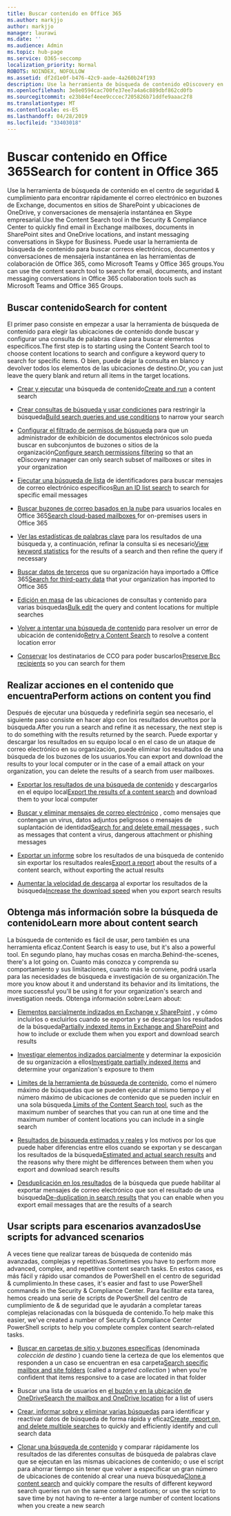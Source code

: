 ```yaml
---
title: Buscar contenido en Office 365
ms.author: markjjo
author: markjjo
manager: laurawi
ms.date: ''
ms.audience: Admin
ms.topic: hub-page
ms.service: O365-seccomp
localization_priority: Normal
ROBOTS: NOINDEX, NOFOLLOW
ms.assetid: df2d1e0f-b476-42c9-aade-4a260b24f193
description: Use la herramienta de búsqueda de contenido eDiscovery en el centro de seguridad & cumplimiento para encontrar rápidamente el correo electrónico en buzones de Exchange, documentos en sitios de SharePoint y ubicaciones de OneDrive, y conversaciones de mensajería instantánea en Skype empresarial.
ms.openlocfilehash: 3e8e0594cac700fe37ee7a4a6c889dbf862cd0fb
ms.sourcegitcommit: e23b84ef4eee9cccec7205826b71ddfe9aaac2f8
ms.translationtype: MT
ms.contentlocale: es-ES
ms.lasthandoff: 04/28/2019
ms.locfileid: "33403018"
---
```

# <a name="search-for-content-in-office-365"></a><span data-ttu-id="9913d-103">Buscar contenido en Office 365</span><span class="sxs-lookup"><span data-stu-id="9913d-103">Search for content in Office 365</span></span>

<span data-ttu-id="9913d-104">Use la herramienta de búsqueda de contenido en el centro de seguridad & cumplimiento para encontrar rápidamente el correo electrónico en buzones de Exchange, documentos en sitios de SharePoint y ubicaciones de OneDrive, y conversaciones de mensajería instantánea en Skype empresarial.</span><span class="sxs-lookup"><span data-stu-id="9913d-104">Use the Content Search tool in the Security & Compliance Center to quickly find email in Exchange mailboxes, documents in SharePoint sites and OneDrive locations, and instant messaging conversations in Skype for Business.</span></span> <span data-ttu-id="9913d-105">Puede usar la herramienta de búsqueda de contenido para buscar correos electrónicos, documentos y conversaciones de mensajería instantánea en las herramientas de colaboración de Office 365, como Microsoft Teams y Office 365 groups.</span><span class="sxs-lookup"><span data-stu-id="9913d-105">You can use the content search tool to search for email, documents, and instant messaging conversations in Office 365 collaboration tools such as Microsoft Teams and Office 365 Groups.</span></span>
  
## <a name="search-for-content"></a><span data-ttu-id="9913d-106">Buscar contenido</span><span class="sxs-lookup"><span data-stu-id="9913d-106">Search for content</span></span>

<span data-ttu-id="9913d-107">El primer paso consiste en empezar a usar la herramienta de búsqueda de contenido para elegir las ubicaciones de contenido donde buscar y configurar una consulta de palabras clave para buscar elementos específicos.</span><span class="sxs-lookup"><span data-stu-id="9913d-107">The first step is to starting using the Content Search tool to choose content locations to search and configure a keyword query to search for specific items.</span></span> <span data-ttu-id="9913d-108">O bien, puede dejar la consulta en blanco y devolver todos los elementos de las ubicaciones de destino.</span><span class="sxs-lookup"><span data-stu-id="9913d-108">Or, you can just leave the query blank and return all items in the target locations.</span></span>
  
- <span data-ttu-id="9913d-109">[Crear y ejecutar](content-search.md) una búsqueda de contenido</span><span class="sxs-lookup"><span data-stu-id="9913d-109">[Create and run](content-search.md) a content search</span></span> 
    
- <span data-ttu-id="9913d-110">[Crear consultas de búsqueda y usar condiciones](keyword-queries-and-search-conditions.md) para restringir la búsqueda</span><span class="sxs-lookup"><span data-stu-id="9913d-110">[Build search queries and use conditions](keyword-queries-and-search-conditions.md) to narrow your search</span></span> 
    
- <span data-ttu-id="9913d-111">[Configurar el filtrado de permisos de búsqueda](permissions-filtering-for-content-search.md) para que un administrador de exhibición de documentos electrónicos solo pueda buscar en subconjuntos de buzones o sitios de la organización</span><span class="sxs-lookup"><span data-stu-id="9913d-111">[Configure search permissions filtering](permissions-filtering-for-content-search.md) so that an eDiscovery manager can only search subset of mailboxes or sites in your organization</span></span> 
    
- <span data-ttu-id="9913d-112">[Ejecutar una búsqueda de lista](csv-file-for-an-id-list-content-search.md) de identificadores para buscar mensajes de correo electrónico específicos</span><span class="sxs-lookup"><span data-stu-id="9913d-112">[Run an ID list search](csv-file-for-an-id-list-content-search.md) to search for specific email messages</span></span> 
    
- <span data-ttu-id="9913d-113">[Buscar buzones de correo basados en la nube](search-cloud-based-mailboxes-for-on-premises-users.md) para usuarios locales en Office 365</span><span class="sxs-lookup"><span data-stu-id="9913d-113">[Search cloud-based mailboxes ](search-cloud-based-mailboxes-for-on-premises-users.md) for on-premises users in Office 365</span></span>

- <span data-ttu-id="9913d-114">[Ver las estadísticas de palabras clave](view-keyword-statistics-for-content-search.md) para los resultados de una búsqueda y, a continuación, refinar la consulta si es necesario</span><span class="sxs-lookup"><span data-stu-id="9913d-114">[View keyword statistics](view-keyword-statistics-for-content-search.md) for the results of a search and then refine the query if necessary</span></span> 
    
- <span data-ttu-id="9913d-115">[Buscar datos de terceros](use-content-search-to-search-third-party-data-that-was-imported.md) que su organización haya importado a Office 365</span><span class="sxs-lookup"><span data-stu-id="9913d-115">[Search for third-party data](use-content-search-to-search-third-party-data-that-was-imported.md) that your organization has imported to Office 365</span></span> 
    
- <span data-ttu-id="9913d-116">[Edición en masa](bulk-edit-content-searches.md) de las ubicaciones de consultas y contenido para varias búsquedas</span><span class="sxs-lookup"><span data-stu-id="9913d-116">[Bulk edit](bulk-edit-content-searches.md) the query and content locations for multiple searches</span></span> 
    
- <span data-ttu-id="9913d-117">[Volver a intentar una búsqueda de contenido](retry-failed-content-search.md) para resolver un error de ubicación de contenido</span><span class="sxs-lookup"><span data-stu-id="9913d-117">[Retry a Content Search](retry-failed-content-search.md) to resolve a content location error</span></span>

- <span data-ttu-id="9913d-118">[Conservar](https://docs.microsoft.com/exchange/policy-and-compliance/holds/preserve-bcc-recipients-and-group-members) los destinatarios de CCO para poder buscarlos</span><span class="sxs-lookup"><span data-stu-id="9913d-118">[Preserve Bcc recipients](https://docs.microsoft.com/exchange/policy-and-compliance/holds/preserve-bcc-recipients-and-group-members) so you can search for them</span></span> 


## <a name="perform-actions-on-content-you-find"></a><span data-ttu-id="9913d-119">Realizar acciones en el contenido que encuentra</span><span class="sxs-lookup"><span data-stu-id="9913d-119">Perform actions on content you find</span></span>

<span data-ttu-id="9913d-120">Después de ejecutar una búsqueda y redefinirla según sea necesario, el siguiente paso consiste en hacer algo con los resultados devueltos por la búsqueda.</span><span class="sxs-lookup"><span data-stu-id="9913d-120">After you run a search and refine it as necessary, the next step is to do something with the results returned by the search.</span></span> <span data-ttu-id="9913d-121">Puede exportar y descargar los resultados en su equipo local o en el caso de un ataque de correo electrónico en su organización, puede eliminar los resultados de una búsqueda de los buzones de los usuarios.</span><span class="sxs-lookup"><span data-stu-id="9913d-121">You can export and download the results to your local computer or in the case of a email attack on your organization, you can delete the results of a search from user mailboxes.</span></span>
  
- <span data-ttu-id="9913d-122">[Exportar los resultados de una búsqueda de contenido](export-search-results.md) y descargarlos en el equipo local</span><span class="sxs-lookup"><span data-stu-id="9913d-122">[Export the results of a content search](export-search-results.md) and download them to your local computer</span></span> 
    
- <span data-ttu-id="9913d-123">[Buscar y eliminar mensajes de correo electrónico](search-for-and-delete-messages-in-your-organization.md) , como mensajes que contengan un virus, datos adjuntos peligrosos o mensajes de suplantación de identidad</span><span class="sxs-lookup"><span data-stu-id="9913d-123">[Search for and delete email messages](search-for-and-delete-messages-in-your-organization.md) , such as messages that content a virus, dangerous attachment or phishing messages</span></span> 
    
- <span data-ttu-id="9913d-124">[Exportar un informe](export-a-content-search-report.md) sobre los resultados de una búsqueda de contenido sin exportar los resultados reales</span><span class="sxs-lookup"><span data-stu-id="9913d-124">[Export a report](export-a-content-search-report.md) about the results of a content search, without exporting the actual results</span></span> 
    
- <span data-ttu-id="9913d-125">[Aumentar la velocidad de descarga](increase-download-speeds-when-exporting-ediscovery-results.md) al exportar los resultados de la búsqueda</span><span class="sxs-lookup"><span data-stu-id="9913d-125">[Increase the download speed](increase-download-speeds-when-exporting-ediscovery-results.md) when you export search results</span></span> 
    
## <a name="learn-more-about-content-search"></a><span data-ttu-id="9913d-126">Obtenga más información sobre la búsqueda de contenido</span><span class="sxs-lookup"><span data-stu-id="9913d-126">Learn more about content search</span></span>

<span data-ttu-id="9913d-127">La búsqueda de contenido es fácil de usar, pero también es una herramienta eficaz.</span><span class="sxs-lookup"><span data-stu-id="9913d-127">Content Search is easy to use, but it's also a powerful tool.</span></span> <span data-ttu-id="9913d-128">En segundo plano, hay muchas cosas en marcha.</span><span class="sxs-lookup"><span data-stu-id="9913d-128">Behind-the-scenes, there's a lot going on.</span></span> <span data-ttu-id="9913d-129">Cuanto más conozca y comprenda su comportamiento y sus limitaciones, cuanto más le conviene, podrá usarla para las necesidades de búsqueda e investigación de su organización.</span><span class="sxs-lookup"><span data-stu-id="9913d-129">The more you know about it and understand its behavior and its limitations, the more successful you'll be using it for your organization's search and investigation needs.</span></span> <span data-ttu-id="9913d-130">Obtenga información sobre:</span><span class="sxs-lookup"><span data-stu-id="9913d-130">Learn about:</span></span>
  
- <span data-ttu-id="9913d-131">[Elementos parcialmente indizados en Exchange y SharePoint](partially-indexed-items-in-content-search.md) , y cómo incluirlos o excluirlos cuando se exportan y se descargan los resultados de la búsqueda</span><span class="sxs-lookup"><span data-stu-id="9913d-131">[Partially indexed items in Exchange and SharePoint](partially-indexed-items-in-content-search.md) and how to include or exclude them when you export and download search results</span></span> 
    
- <span data-ttu-id="9913d-132">[Investigar elementos indizados parcialmente](investigating-partially-indexed-items-in-ediscovery.md) y determinar la exposición de su organización a ellos</span><span class="sxs-lookup"><span data-stu-id="9913d-132">[Investigate partially indexed items](investigating-partially-indexed-items-in-ediscovery.md) and determine your organization's exposure to them</span></span> 
    
- <span data-ttu-id="9913d-133">[Límites de la herramienta de búsqueda de contenido](limits-for-content-search.md), como el número máximo de búsquedas que se pueden ejecutar al mismo tiempo y el número máximo de ubicaciones de contenido que se pueden incluir en una sola búsqueda.</span><span class="sxs-lookup"><span data-stu-id="9913d-133">[Limits of the Content Search tool](limits-for-content-search.md), such as the maximum number of searches that you can run at one time and the maximum number of content locations you can include in a single search</span></span> 
    
- <span data-ttu-id="9913d-134">[Resultados de búsqueda estimados y reales](differences-between-estimated-and-actual-ediscovery-search-results.md) y los motivos por los que puede haber diferencias entre ellos cuando se exportan y se descargan los resultados de la búsqueda</span><span class="sxs-lookup"><span data-stu-id="9913d-134">[Estimated and actual search results](differences-between-estimated-and-actual-ediscovery-search-results.md) and the reasons why there might be differences between them when you export and download search results</span></span> 
    
- <span data-ttu-id="9913d-135">[Desduplicación en los resultados](de-duplication-in-ediscovery-search-results.md) de la búsqueda que puede habilitar al exportar mensajes de correo electrónico que son el resultado de una búsqueda</span><span class="sxs-lookup"><span data-stu-id="9913d-135">[De-duplication in search results](de-duplication-in-ediscovery-search-results.md) that you can enable when you export email messages that are the results of a search</span></span> 
    
## <a name="use-scripts-for-advanced-scenarios"></a><span data-ttu-id="9913d-136">Usar scripts para escenarios avanzados</span><span class="sxs-lookup"><span data-stu-id="9913d-136">Use scripts for advanced scenarios</span></span>

<span data-ttu-id="9913d-137">A veces tiene que realizar tareas de búsqueda de contenido más avanzadas, complejas y repetitivas.</span><span class="sxs-lookup"><span data-stu-id="9913d-137">Sometimes you have to perform more advanced, complex, and repetitive content search tasks.</span></span> <span data-ttu-id="9913d-138">En estos casos, es más fácil y rápido usar comandos de PowerShell en el centro de seguridad & cumplimiento.</span><span class="sxs-lookup"><span data-stu-id="9913d-138">In these cases, it's easier and fast to use PowerShell commands in the Security & Compliance Center.</span></span> <span data-ttu-id="9913d-139">Para facilitar esta tarea, hemos creado una serie de scripts de PowerShell del centro de cumplimiento de & de seguridad que le ayudarán a completar tareas complejas relacionadas con la búsqueda de contenido.</span><span class="sxs-lookup"><span data-stu-id="9913d-139">To help make this easier, we've created a number of Security & Compliance Center PowerShell scripts to help you complete complex content search-related tasks.</span></span>
  
- <span data-ttu-id="9913d-140">[Buscar en carpetas de sitio y buzones específicas](use-content-search-for-targeted-collections.md) (denominada *colección de destino* ) cuando tiene la certeza de que los elementos que responden a un caso se encuentran en esa carpeta</span><span class="sxs-lookup"><span data-stu-id="9913d-140">[Search specific mailbox and site folders](use-content-search-for-targeted-collections.md) (called a  *targeted collection*  ) when you're confident that items responsive to a case are located in that folder</span></span> 
    
- <span data-ttu-id="9913d-141">Buscar una lista de usuarios en [el buzón y en la ubicación de OneDrive](search-the-mailbox-and-onedrive-for-business-for-a-list-of-users.md)</span><span class="sxs-lookup"><span data-stu-id="9913d-141">[Search the mailbox and OneDrive location](search-the-mailbox-and-onedrive-for-business-for-a-list-of-users.md) for a list of users</span></span> 
    
- <span data-ttu-id="9913d-142">[Crear, informar sobre y eliminar varias búsquedas](create-report-on-and-delete-multiple-content-searches.md) para identificar y reactivar datos de búsqueda de forma rápida y eficaz</span><span class="sxs-lookup"><span data-stu-id="9913d-142">[Create, report on, and delete multiple searches](create-report-on-and-delete-multiple-content-searches.md) to quickly and efficiently identify and cull search data</span></span> 
    
- <span data-ttu-id="9913d-143">[Clonar una búsqueda de contenido](clone-a-content-search.md) y comparar rápidamente los resultados de las diferentes consultas de búsqueda de palabras clave que se ejecutan en las mismas ubicaciones de contenido; o use el script para ahorrar tiempo sin tener que volver a especificar un gran número de ubicaciones de contenido al crear una nueva búsqueda</span><span class="sxs-lookup"><span data-stu-id="9913d-143">[Clone a content search](clone-a-content-search.md) and quickly compare the results of different keyword search queries run on the same content locations; or use the script to save time by not having to re-enter a large number of content locations when you create a new search</span></span> 
    

